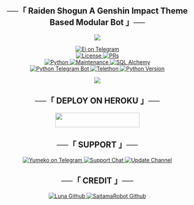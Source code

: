 <h2 align="center">
    ──「 Raiden Shogun A Genshin Impact Theme Based Modular Bot 」──
</h2>

<p align="center">
  <img src="https://telegra.ph/file/2a35dcec012ad89d3d28c.jpg">
</p>

<p align="center">
<a href="https://t.me/The_Raiden_Shogun_bot"> <img src="https://telegra.ph/file/b79309555d37a03a03323.jpg" alt="Ei on Telegram" /> </a></br>
<a href="https://github.com/KYO-king/Raiden-Shogun/blob/main/LICENSE"> <img src="https://img.shields.io/badge/License-GPLv3-blueviolet?style=for-the-badge" alt="License" /> </a>
<a href="https://makeapullrequest.com"> <img src="https://img.shields.io/badge/PRs-Welcome-yellow?style=for-the-badge" alt="PRs" /></a></br>
<a href="https://www.python.org/"> <img src="https://img.shields.io/badge/Made%20With-Python-orange?style=for-the-badge&logo=python" alt="Python" /> </a>
<a href="https://GitHub.com/Kakegurui-domain/YumekoBot"> <img src="https://img.shields.io/badge/Maintained-Yes-lightgrey?style=for-the-badge" alt="Maintenance" /> </a>
<a href="https://docs.sqlalchemy.org/en/14/"> <img src="https://img.shields.io/badge/SQL%20Alchemy-1.4.29-green?style=for-the-badge" alt="SQL Alchemy" /> </a><br>
<a href="https://python-telegram-bot.org"> <img src="https://img.shields.io/badge/PTB-12.8-white?style=for-the-badge&logo=github" alt="Python Telegram Bot" /> </a>
<a href="https://docs.telethon.dev"> <img src="https://img.shields.io/badge/Telethon-1.23.0-red?style=for-the-badge&logo=github" alt="Telethon" /> </a>
<a href="https://docs.python.org"> <img src="https://img.shields.io/badge/Python-2.8.1-purple?style=for-the-badge&logo=python" alt="Python Version" /> </a>
</p>

<p align="center">
  <img src="https://telegra.ph/file/5835dce546af117c637d4.jpg">
</p>

<h2 align="center">
    ──「 DEPLOY ON HEROKU 」──
</h2>

<p align="center"><a href="https://heroku.com/deploy?template=https://github.com/Kakegurui-domain/YumekoBot"> <img src="https://img.shields.io/badge/Deploy%20To%20Heroku-purple?style=for-the-badge&logo=heroku" width="220" height="38.45"/></a></p>


<h2 align="center">
    ──「 SUPPORT 」──
</h2>

<p align="center">
<a href="https://t.me/YumekoProBot"> <img src="https://img.shields.io/badge/Yumeko-User-green?style=for-the-badge&logo=telegram" alt="Yumeko on Telegram" /> </a>
<a href="https://t.me/Yumekosupport"> <img src="https://img.shields.io/badge/Support-Chat-green?style=for-the-badge&logo=telegram" alt="Support Chat" /> </a>
<a href="https://t.me/YumekoUpdates"> <img src="https://img.shields.io/badge/Update-Channel-green?style=for-the-badge&logo=telegram" alt="Update Channel" /> </a>
</p>

<h2 align="center">
    ──「 CREDIT 」──
</h2>

<p align="center">
<a href="https://github.com/zeinzo/LunaRobotV2"> <img src="https://img.shields.io/badge/LunaBot-Github-magenta?style=for-the-badge&logo=github" alt="Luna Github" /> </a>
<a href="https://github.com/AnimeKaizoku/SaitamaRobot"> <img src="https://img.shields.io/badge/SaitamaRobot-Github-magenta?style=for-the-badge&logo=github" alt="SaitamaRobot Github" /> </a>
</p>
